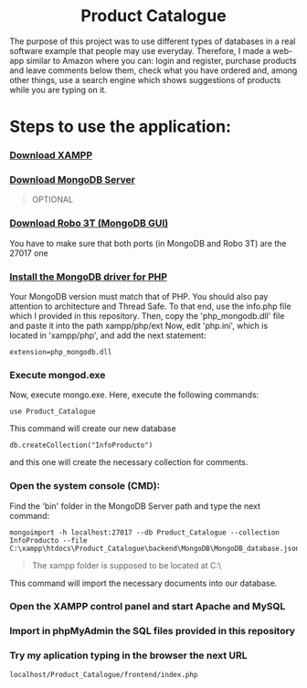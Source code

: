 <h1 align="center"> Product Catalogue </h1>

The purpose of this project was to use different types of databases in a real software example that people may use everyday.
Therefore, I made a web-app similar to Amazon where you can: login and register, purchase products and leave comments below them, check what you have ordered and, among other things, use a search engine which shows suggestions of products while you are typing on it.

# Steps to use the application:
 
### [Download XAMPP](https://www.apachefriends.org/es/download.html)

### [Download MongoDB Server](https://www.mongodb.com/download-center/community)

> OPTIONAL

### [Download Robo 3T (MongoDB GUI)](https://robomongo.org/download)
  
You have to make sure that both ports (in MongoDB and Robo 3T) are the 27017 one
  

### [Install the MongoDB driver for PHP](https://pecl.php.net/package/mongodb/1.5.3/windows)

Your MongoDB version must match that of PHP. You should also pay attention to architecture and Thread Safe.
To that end, use the info.php file which I provided in this repository.
Then, copy the 'php_mongodb.dll' file and paste it into the path xampp/php/ext 
Now, edit 'php.ini', which is located in 'xampp/php', and add the next statement:
```
extension=php_mongodb.dll
```

### Execute mongod.exe

Now, execute mongo.exe.
Here, execute the following commands:
```
use Product_Catalogue
```
This command will create our new database
```
db.createCollection("InfoProducto")
```
and this one will create the necessary collection for comments.

### Open the system console (CMD):
Find the 'bin' folder in the MongoDB Server path and type the next command:
```
mongoimport -h localhost:27017 --db Product_Catalogue --collection InfoProducto --file C:\xampp\htdocs\Product_Catalogue\backend\MongoDB\MongoDB_database.json
```
> The xampp folder is supposed to be located at C:\

This command will import the necessary documents into our database.

### Open the XAMPP control panel and start Apache and MySQL

### Import in phpMyAdmin the SQL files provided in this repository

### Try my aplication typing in the browser the next URL
```
localhost/Product_Catalogue/frontend/index.php
```
